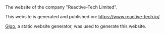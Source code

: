 The website of the company "Reactive-Tech Limited".

This website is generated and published on: https://www.reactive-tech.io/

[Gigo](https://gigo.reactive-tech.io/), a static website generator, was used to generate this website.
